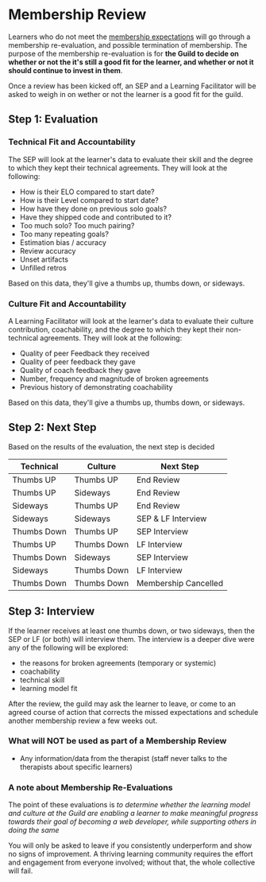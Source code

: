 # Membership Review

Learners who do not meet the [membership expectations](./Membership_Expectations.md) will go through a membership re-evaluation, and possible termination of membership. The purpose of the membership re-evaluation is for **the Guild to decide on whether or not the it's still a good fit for the learner, and whether or not it should continue to invest in them**.

Once a review has been kicked off, an SEP and a Learning Facilitator will be asked to weigh in on wether or not the learner is a good fit for the guild.

## Step 1: Evaluation

### Technical Fit and Accountability

The SEP will look at the learner's data to evaluate their skill and the degree to which they kept their technical agreements. They will look at the following:

- How is their ELO compared to start date?
- How is their Level compared to start date?
- How have they done on previous solo goals?
- Have they shipped code and contributed to it?
- Too much solo? Too much pairing?
- Too many repeating goals?
- Estimation bias / accuracy
- Review accuracy
- Unset artifacts
- Unfilled retros

Based on this data, they'll give a thumbs up, thumbs down, or sideways.

### Culture Fit and Accountability

A Learning Facilitator will look at the learner's data to evaluate their culture contribution, coachability, and the degree to which they kept their non-technical agreements. They will look at the following:

- Quality of peer Feedback they received
- Quality of peer feedback they gave
- Quality of coach feedback they gave
- Number, frequency and magnitude of broken agreements
- Previous history of demonstrating coachability

Based on this data, they'll give a thumbs up, thumbs down, or sideways.

## Step 2: Next Step

Based on the results of the evaluation, the next step is decided

| Technical | Culture | Next Step |
|---|---|---|
| Thumbs UP | Thumbs UP | End Review |
| Thumbs UP | Sideways  | End Review |
| Sideways | Thumbs UP | End Review |
| Sideways | Sideways | SEP & LF Interview |
| Thumbs Down | Thumbs UP | SEP Interview |
| Thumbs UP | Thumbs Down | LF Interview |
| Thumbs Down | Sideways | SEP Interview |
| Sideways | Thumbs Down | LF Interview |
| Thumbs Down | Thumbs Down | Membership Cancelled |


## Step 3: Interview

If the learner receives at least one thumbs down, or two sideways, then the SEP or LF (or both) will interview them. The interview is a deeper dive were any of the following will be explored:

- the reasons for broken agreements (temporary or systemic)
- coachability
- technical skill
- learning model fit

After the review, the guild may ask the learner to leave, or come to an agreed course of action that corrects the missed expectations and schedule another membership review a few weeks out.

### What will NOT be used as part of a Membership Review

- Any information/data from the therapist (staff never talks to the therapists about specific learners)

### A note about Membership Re-Evaluations

The point of these evaluations is *to determine whether the learning model and culture at the Guild are enabling a learner to make meaningful progress towards their goal of becoming a web developer, while supporting others in doing the same*

You will only be asked to leave if you consistently underperform and show no signs of improvement. A thriving learning community requires the effort and engagement from everyone involved; without that, the whole collective will fail.
